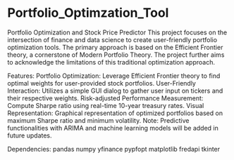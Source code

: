 # Portfolio_Optimzation_Tool
Portfolio Optimization and Stock Price Predictor
This project focuses on the intersection of finance and data science to create user-friendly portfolio optimization tools. The primary approach is based on the Efficient Frontier theory, a cornerstone of Modern Portfolio Theory. The project further aims to acknowledge the limitations of this traditional optimization approach.

Features:
Portfolio Optimization: Leverage Efficient Frontier theory to find optimal weights for user-provided stock portfolios.
User-Friendly Interaction: Utilizes a simple GUI dialog to gather user input on tickers and their respective weights.
Risk-adjusted Performance Measurement: Compute Sharpe ratio using real-time 10-year treasury rates.
Visual Representation: Graphical representation of optimized portfolios based on maximum Sharpe ratio and minimum volatility.
Note: Predictive functionalities with ARIMA and machine learning models will be added in future updates.

Dependencies:
pandas
numpy
yfinance
pypfopt
matplotlib
fredapi
tkinter
